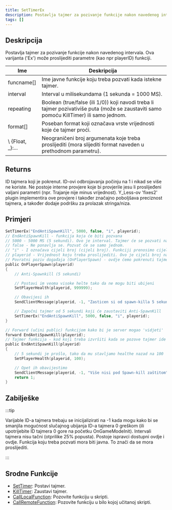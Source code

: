 ```yaml
---
title: SetTimerEx
description: Postavlja tajmer za pozivanje funkcije nakon navedenog intervala.
tags: []
---
```


## Deskripcija

Postavlja tajmer za pozivanje funkcije nakon navedenog intervala. Ova varijanta ('Ex') može proslijediti parametre (kao npr playerID) funkciji.

| Ime            | Deskripcija                                                                                                                                 |
| -------------- | ------------------------------------------------------------------------------------------------------------------------------------------- |
| funcname[]     | Ime javne funkcije koju treba pozvati kada istekne tajmer.                                                                                  |
| interval       | Interval u milisekundama (1 sekunda = 1000 MS).                                                                                             |
| repeating      | Boolean (true/false (ili 1/0)) koji navodi treba li tajmer pozivati ​​više puta (može se zaustaviti samo pomoću KillTimer) ili samo jednom. |
| format[]       | Poseban format koji označava vrste vrijednosti koje će tajmer proći.                                                                        |
\ \{Float, _}:... | Neograničeni broj argumenata koje treba proslijediti (mora slijediti format naveden u prethodnom parametru).                                |

## Returns

ID tajmera koji je pokrenut. ID-ovi odbrojavanja počinju na 1 i nikad se više ne koriste. Ne postoje interne provjere koje bi provjerile jesu li proslijeđeni valjani parametri (npr. Trajanje nije minus vrijednost). Y_Less-ov 'fixes2' plugin implementira ove provjere i također značajno poboljšava preciznost tajmera, a također dodaje podršku za prolazak stringa/niza.

## Primjeri

```c
SetTimerEx("EndAntiSpawnKill", 5000, false, "i", playerid);
// EndAntiSpawnKill - funkcija koja će biti pozvana
// 5000 - 5000 MS (5 sekundi). Ovo je interval. Tajmer će se pozvati nakon 5 sekundi.
// false - Ne ponavlja se. Pozvat će se samo jednom.
// "i" - I označava cijeli broj (cijeli broj). Funkciji prenosimo cijeli broj (ID igrača).
// playerid - Vrijednost koju treba proslijediti. Ovo je cijeli broj naveden u prethodnom parametru.
// Povratni poziv događaja (OnPlayerSpawn) - ovdje ćemo pokrenuti tajmer
public OnPlayerSpawn(playerid)
{
    // Anti-Spawnkill (5 sekundi)

    // Postavi im veoma visoke helte tako da ne mogu biti ubijeni
    SetPlayerHealth(playerid, 999999);

    // Obavijesi ih
    SendClientMessage(playerid, -1, "Zasticen si od spawn-killa 5 sekundi.");

    // Započni tajmer od 5 sekundi koji će zaustaviti Anti-SpawnKill
    SetTimerEx("EndAntiSpawnKill", 5000, false, "i", playerid);
}

// Forward (učini public) funkcijom kako bi je server mogao 'vidjeti'
forward EndAntiSpawnKill(playerid);
// Tajmer funkcija - kod koji treba izvršiti kada se pozove tajmer ide ovdje
public EndAntiSpawnKill(playerid)
{
    // 5 sekundi je prošlo, tako da mu stavljamo healthe nazad na 100
    SetPlayerHealth(playerid, 100);

    // Opet ih obavijestimo
    SendClientMessage(playerid, -1, "Više nisi pod Spawn-kill zaštitom");
    return 1;
}
```

## Zabilješke

:::tip

Varijable ID-a tajmera trebaju se inicijalizirati na -1 kada mogu kako bi se smanjila mogućnost slučajnog ubijanja ID-a tajmera 0 greškom (ili upotrijebite ID tajmera 0 gore na početku OnGameModeInit). Intervali tajmera nisu tačni (otprilike 25% popusta). Postoje ispravci dostupni ovdje i ovdje. Funkcija koju treba pozvati mora biti javna. To znači da se mora proslijediti.

:::

## Srodne Funkcije

- [SetTimer](SetTimer): Postavi tajmer.
- [KillTimer](KillTimer): Zaustavi tajmer.
- [CallLocalFunction](CallLocalFunction): Pozovite funkciju u skripti.
- [CallRemoteFunction](CallRemoteFunction): Pozovite funkciju u bilo kojoj učitanoj skripti.
